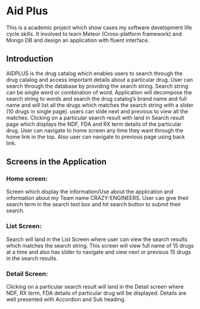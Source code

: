 # Aid Plus
This is a academic project which show cases my software development life cycle skills. It involved to learn Meteor (Cross-platform framework) and Mongo DB and design an application with fluent interface.

## Introduction
AIDPLUS is the drug catalog which enables users to search through the drug catalog and access important details about a particular drug. User can search through the database by providing the search string. Search string can be single word or combination of word. Application will decompose the search string to words and search the drug catalog’s brand name and full name and will list all the drugs which matches the search string with a slider (10 drugs in single page). users can slide next and previous to view all the matches. Clicking on a particular search result with land in Search result page which displays the NDF, FDA and RX term details of the particular drug. User can navigate to home screen any time they want through the home link in the top. Also user can navigate to previous page using back link.

## Screens in the Application
### Home screen:
Screen which display the information/Use about the application and information about my Team name CRAZY-ENGINEERS. User can give their search term in the search text box and hit search button to submit their search.
### List Screen:
Search will land in the List Screen where user can view the search results which matches the search string. This screen will view full name of 15 drugs at a time and also has slider to navigate and view next or previous 15 drugs in the search results.
### Detail Screen:
Clicking on a particular search result will land in the Detail screen where NDF, RX term, FDA details of particular drug will be displayed. Details are well presented with Accordion and Sub heading.
